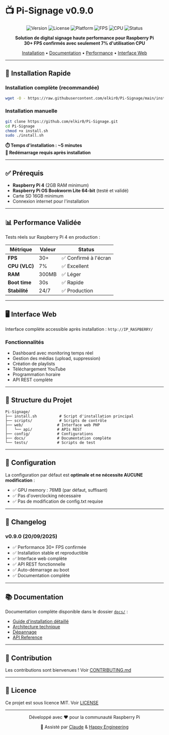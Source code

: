 # 📺 Pi-Signage v0.9.0

<div align="center">

![Version](https://img.shields.io/badge/version-0.9.0-blue)
![License](https://img.shields.io/badge/license-MIT-green)
![Platform](https://img.shields.io/badge/platform-Raspberry%20Pi%204-red)
![FPS](https://img.shields.io/badge/FPS-30%2B-brightgreen)
![CPU](https://img.shields.io/badge/CPU-7%25-brightgreen)
![Status](https://img.shields.io/badge/status-stable-success)

**Solution de digital signage haute performance pour Raspberry Pi**  
**30+ FPS confirmés avec seulement 7% d'utilisation CPU**

[Installation](#-installation-rapide) • [Documentation](docs/) • [Performance](#-performance) • [Interface Web](#-interface-web)

</div>

---

## 🚀 Installation Rapide

### Installation complète (recommandée)
```bash
wget -O - https://raw.githubusercontent.com/elkir0/Pi-Signage/main/install.sh | bash
```

### Installation manuelle
```bash
git clone https://github.com/elkir0/Pi-Signage.git
cd Pi-Signage
chmod +x install.sh
sudo ./install.sh
```

**⏱️ Temps d'installation : ~5 minutes**  
**🔄 Redémarrage requis après installation**

---

## ✅ Prérequis

- **Raspberry Pi 4** (2GB RAM minimum)
- **Raspberry Pi OS Bookworm Lite 64-bit** (testé et validé)
- Carte SD 16GB minimum
- Connexion internet pour l'installation

---

## 📊 Performance Validée

Tests réels sur Raspberry Pi 4 en production :

| Métrique | Valeur | Status |
|----------|--------|---------|
| **FPS** | 30+ | ✅ Confirmé à l'écran |
| **CPU (VLC)** | 7% | ✅ Excellent |
| **RAM** | 300MB | ✅ Léger |
| **Boot time** | 30s | ✅ Rapide |
| **Stabilité** | 24/7 | ✅ Production |

---

## 🖥️ Interface Web

Interface complète accessible après installation : `http://IP_RASPBERRY/`

### Fonctionnalités
- Dashboard avec monitoring temps réel
- Gestion des médias (upload, suppression)
- Création de playlists
- Téléchargement YouTube
- Programmation horaire
- API REST complète

---

## 📁 Structure du Projet

```
Pi-Signage/
├── install.sh          # Script d'installation principal
├── scripts/            # Scripts de contrôle
├── web/               # Interface web PHP
│   └── api/           # APIs REST
├── config/            # Configurations
├── docs/              # Documentation complète
└── tests/             # Scripts de test
```

---

## 🔧 Configuration

La configuration par défaut est **optimale et ne nécessite AUCUNE modification** :
- ✅ GPU memory : 76MB (par défaut, suffisant)
- ✅ Pas d'overclocking nécessaire
- ✅ Pas de modification de config.txt requise

---

## 📝 Changelog

### v0.9.0 (20/09/2025)
- ✅ Performance 30+ FPS confirmée
- ✅ Installation stable et reproductible
- ✅ Interface web complète
- ✅ API REST fonctionnelle
- ✅ Auto-démarrage au boot
- ✅ Documentation complète

---

## 📚 Documentation

Documentation complète disponible dans le dossier [`docs/`](docs/) :
- [Guide d'installation détaillé](docs/INSTALLATION.md)
- [Architecture technique](docs/ARCHITECTURE.md)
- [Dépannage](docs/TROUBLESHOOTING.md)
- [API Reference](docs/API.md)

---

## 🤝 Contribution

Les contributions sont bienvenues ! Voir [CONTRIBUTING.md](CONTRIBUTING.md)

---

## 📄 Licence

Ce projet est sous licence MIT. Voir [LICENSE](LICENSE)

---

<div align="center">
Développé avec ❤️ pour la communauté Raspberry Pi

🤖 Assisté par [Claude](https://claude.ai) & [Happy Engineering](https://happy.engineering)
</div>
